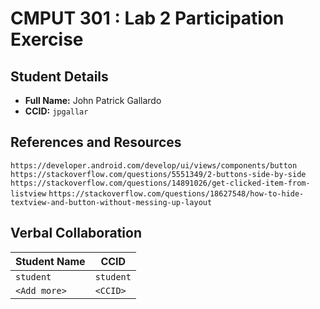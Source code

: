# CMPUT 301 : Lab 2 Participation Exercise

## Student Details

- **Full Name:** John Patrick Gallardo
- **CCID:** `jpgallar`

## References and Resources

`https://developer.android.com/develop/ui/views/components/button`
`https://stackoverflow.com/questions/5551349/2-buttons-side-by-side`
`https://stackoverflow.com/questions/14891026/get-clicked-item-from-listview`
`https://stackoverflow.com/questions/18627548/how-to-hide-textview-and-button-without-messing-up-layout`

## Verbal Collaboration

| Student Name | CCID      |
| ------------ | --------- |
| `student`    | `student` |
| `<Add more>` | `<CCID>`  |
